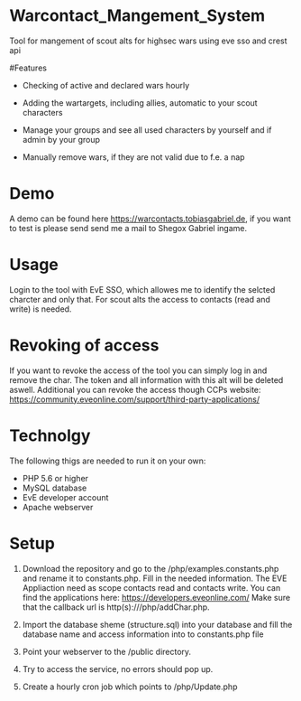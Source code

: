 # Warcontact_Mangement_System
Tool for mangement of scout alts for highsec wars using eve sso and crest api

#Features
- Checking of active and declared wars hourly

- Adding the wartargets, including allies, automatic to your scout characters 

- Manage your groups and see all used characters by yourself and if admin by your group

- Manually remove wars, if they are not valid due to f.e. a nap

# Demo
A demo can be found here https://warcontacts.tobiasgabriel.de, if you want to test is please send send me a mail to Shegox Gabriel ingame.

# Usage
Login to the tool with EvE SSO, which allowes me to identify the selcted charcter and only that. For scout alts the access to contacts (read and write) is needed.

# Revoking of access
If you want to revoke the access of the tool you can simply log in and remove the char. The token and all information with this alt will be deleted aswell.
Additional you can revoke the access though CCPs website: https://community.eveonline.com/support/third-party-applications/

# Technolgy
The following thigs are needed to run it on your own:
- PHP 5.6 or higher
- MySQL database
- EvE developer account
- Apache webserver

# Setup
1) Download the repository and go to the /php/examples.constants.php and rename it to constants.php. Fill in the needed information.
  The EVE Appliaction need as scope contacts read and contacts write. You can find the applications here: https://developers.eveonline.com/
  Make sure that the callback url is http(s)://<domain>/php/addChar.php.
  
2) Import the database sheme (structure.sql) into your database and fill the database name and access information into to constants.php file

3) Point your webserver to the /public directory.

4) Try to access the service, no errors should pop up.

5) Create a hourly cron job which points to /php/Update.php
